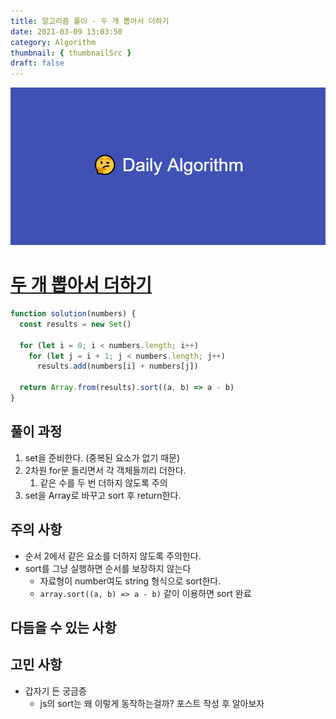 ```yaml
---
title: 알고리즘 풀이 - 두 개 뽑아서 더하기
date: 2021-03-09 13:03:50
category: Algorithm
thumbnail: { thumbnailSrc }
draft: false
---
```


![picture 22](images/2021-03-09/ba0118f82c0feeca7e76871c011166f54043143d3dd0994493963b5334b3472f.png)

# [두 개 뽑아서 더하기](https://programmers.co.kr/learn/courses/30/lessons/68644)

```javascript
function solution(numbers) {
  const results = new Set()

  for (let i = 0; i < numbers.length; i++)
    for (let j = i + 1; j < numbers.length; j++)
      results.add(numbers[i] + numbers[j])

  return Array.from(results).sort((a, b) => a - b)
}
```

## 풀이 과정

1. set을 준비한다. (중복된 요소가 없기 때문)
2. 2차원 for문 돌리면서 각 객체들끼리 더한다.
   1. 같은 수를 두 번 더하지 않도록 주의
3. set을 Array로 바꾸고 sort 후 return한다.

## 주의 사항

- 순서 2에서 같은 요소를 더하지 않도록 주의한다.
- sort를 그냥 실행하면 순서를 보장하지 않는다
  - 자료형이 number여도 string 형식으로 sort한다.
  - `array.sort((a, b) => a - b)` 같이 이용하면 sort 완료

## 다듬을 수 있는 사항

## 고민 사항

- 갑자기 든 궁금증
  - js의 sort는 왜 이렇게 동작하는걸까? 포스트 작성 후 알아보자
